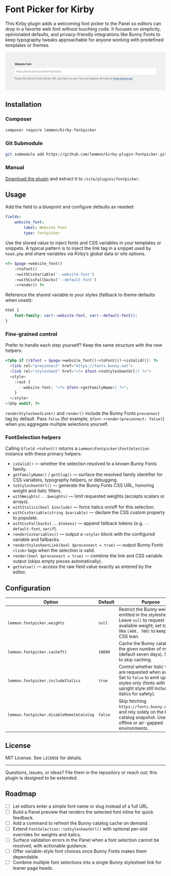 # Font Picker for Kirby

This Kirby plugin adds a welcoming font picker to the Panel so editors can drop in a favorite web font without touching code. It focuses on simplicity, opinionated defaults, and privacy-friendly integrations like Bunny Fonts to keep typography tweaks approachable for anyone working with predefined templates or themes.

![Font picker screenshot](assets/screenshot.png)

## Installation

### Composer

```bash
composer require lemmon/kirby-fontpicker
```

### Git Submodule

```bash
git submodule add https://github.com/lemmon/kirby-plugin-fontpicker.git site/plugins/fontpicker
```

### Manual

[Download the plugin](https://api.github.com/repos/lemmon/kirby-plugin-fontpicker/zipball) and extract it to `/site/plugins/fontpicker`.

## Usage

Add the field to a blueprint and configure defaults as needed:

```yaml
fields:
    website_font:
        label: Website Font
        type: fontpicker
```

Use the stored value to inject fonts and CSS variables in your templates or snippets. A typical pattern is to inject the link tag in a snippet used by `head.php` and share variables via Kirby’s global data or site options.

```php
<?= $page->website_font()
    ->toFont()
    ->withCssVariable('--website-font')
    ->withCssFallbacks('--default-font')
    ->render() ?>
```

Reference the shared variable in your styles (fallback to theme defaults when unset):

```css
html {
    font-family: var(--website-font, var(--default-font));
}
```

### Fine-grained control

Prefer to handle each step yourself? Keep the same structure with the new helpers:

```php
<?php if (($font = $page->website_font()->toFont())->isValid()): ?>
  <link rel="preconnect" href="https://fonts.bunny.net">
  <link rel="stylesheet" href="<?= $font->toStylesheetUrl() ?>">
  <style>
    :root {
      --website-font: "<?= $font->getFamilyName() ?>";
    }
  </style>
<?php endif; ?>
```

`renderStylesheetLink()` and `render()` include the Bunny Fonts `preconnect` tag by default. Pass `false` (for example, `$font->render(preconnect: false)`) when you aggregate multiple selections yourself.

### FontSelection helpers

Calling `$field->toFont()` returns a `Lemmon\Fontpicker\FontSelection` instance with these primary helpers:

-   `isValid()` — whether the selection resolved to a known Bunny Fonts family.
-   `getFamilyName()` / `getSlug()` — surface the resolved family identifier for CSS variables, typography helpers, or debugging.
-   `toStylesheetUrl()` — generate the Bunny Fonts CSS URL, honoring weight and italic filters.
-   `withWeights(...$weights)` — limit requested weights (accepts scalars or arrays).
-   `withItalics(bool $include)` — force italics on/off for this selection.
-   `withCssVariable(string $variable)` — declare the CSS custom property to populate.
-   `withCssFallbacks(...$tokens)` — append fallback tokens (e.g. `--default-font`, `serif`).
-   `renderCssVariables()` — output a `<style>` block with the configured variable and fallbacks.
-   `renderStylesheetLink(bool $preconnect = true)` — output Bunny Fonts `<link>` tags when the selection is valid.
-   `render(bool $preconnect = true)` — combine the link and CSS variable output (skips empty pieces automatically).
-   `getValue()` — access the raw field value exactly as entered by the editor.

## Configuration

| Option                                   | Default | Purpose                                                                                                                                                                  |
| ---------------------------------------- | ------- | ------------------------------------------------------------------------------------------------------------------------------------------------------------------------ |
| `lemmon.fontpicker.weights`              | `null`  | Restrict the Bunny weights emitted in the stylesheet URL. Leave `null` to request every available weight; set to values like `[400, 700]` to keep the CSS lean.          |
| `lemmon.fontpicker.cacheTtl`             | `10080` | Cache the Bunny catalog for the given number of minutes (default seven days). Set to `0` to skip caching.                                                                |
| `lemmon.fontpicker.includeItalics`       | `true`  | Control whether italic variants are requested when available. Set to `false` to emit upright styles only (fonts with no upright style still include italics for safety). |
| `lemmon.fontpicker.disableRemoteCatalog` | `false` | Skip fetching `https://fonts.bunny.net/list` and rely solely on the bundled catalog snapshot. Useful for offline or air-gapped environments.                             |

## License

MIT License. See `LICENSE` for details.

---

Questions, issues, or ideas? File them in the repository or reach out; this plugin is designed to be extended.

## Roadmap

-   [ ] Let editors enter a simple font name or slug instead of a full URL.
-   [ ] Build a Panel preview that renders the selected font inline for quick feedback.
-   [ ] Add a command to refresh the Bunny catalog cache on demand.
-   [ ] Extend `FontSelection::toStylesheetUrl()` with optional per-slot overrides for weights and italics.
-   [ ] Surface validation errors in the Panel when a font selection cannot be resolved, with actionable guidance.
-   [ ] Offer variable-style font choices once Bunny Fonts makes them dependable.
-   [ ] Combine multiple font selections into a single Bunny stylesheet link for leaner page heads.
